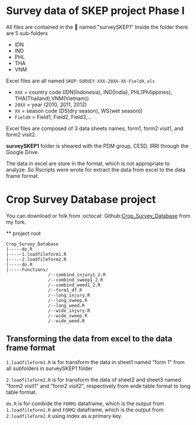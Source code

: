 Survey data of SKEP project Phase I
=========

All files are contained in the :file_folder: named "surveySKEP1"
Inside the folder there are 5 sub-folders

- IDN
- IND
- PHL
- THA
- VNM

Excel files are all named `SKEP-SURVEY-XXX-20XX-XX-FieldX.xls`

- `XXX` = country code (IDN(Indonesia), IND(India), PHL(Philippines), THA(Thailand),VNM(Vietnam))
- `20XX` = year (2010, 2011, 2012)
- `XX` = season code (DS(dry season), WS(wet season))
- `FieldX` = Field1, Field2, Field3,...

Excel files are composed of 3 data sheets names, form1, form2 visit1, and form2 visit2.

**surveySKEP1** folder is sheared with the PDM group, CESD, IRRI through the Google Drive.

The data in excel are store in the format, which is not appropriate to analyze. So Rscripts were wrote for extract the data from excel to the data frame format.

Crop Survey Database project
=====

You can download or folk from :octocat: Github:[Crop_Survey_Database](https://github.com/sithjaisong/Crop_Survey_Database.git) from my fork.

** project root

```
Crop_Survey_Database
|-----do.R
|-----1.loadfileform1.R
|-----2.loadfileform2.R
|-----do.R
|-----Functions/
                /--combind_injury1_2.R
                /--combind_sweep1_2.R
                /--combind_weed1_2.R
                /--form1_df.R
                /--long_injury.R
                /--long_sweep.R
                /--long_weed.R
                /--wide_injury.R
                /--wide_sweep.R
                /--wide_weed.R

```

## Transforming the data from excel to the data frame format

`1.loadfileform1.R` is for transform the data in sheet1 named "form 1"  from all subfolders in surveySKEP1 folder


`2.loadfileform2.R` is for transform the data of sheet2 and sheet3 named "form2 visit1" and "form2 visit2", respectively from wide table format to long table format.

`do.R` is for combide the `FORM1` dataframe, which is the output from `1.loadfileform1.R` and `FORM2` dataframe, which is the output from `2.loadfileform2.R` using index as a primary key.

